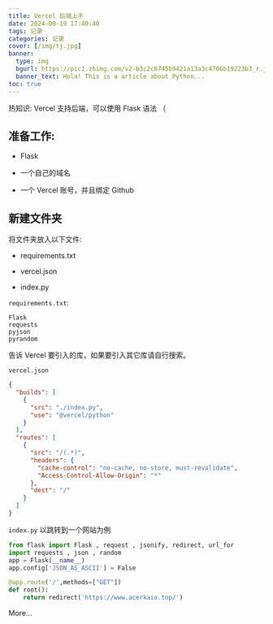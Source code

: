 ```yaml
---
title: Vercel 后端上手
date: 2024-09-19 17:40:40
tags: 记录
categories: 记录
cover: [/img/tj.jpg]
banner:
  type: img
  bgurl: https://pic1.zhimg.com/v2-b3c2c6745b9421a13a3c4706b19223b3_r.jpg
  banner_text: Hola! This is a article about Python...
toc: true
---
```

热知识: Vercel 支持后端，可以使用 Flask 语法 （

## 准备工作:

- Flask

- 一个自己的域名

- 一个 Vercel 账号，并且绑定 Github

## 新建文件夹

将文件夹放入以下文件:

- requirements.txt

- vercel.json

- index.py

`requirements.txt`:

```
Flask
requests
pyjson
pyrandom
```

告诉 Vercel 要引入的库，如果要引入其它库请自行搜索。

`vercel.json`

```json
{
  "builds": [
    {
      "src": "./index.py",
      "use": "@vercel/python"
    }
  ],
  "routes": [
    {
      "src": "/(.*)",
      "headers": {
        "cache-control": "no-cache, no-store, must-revalidate",
        "Access-Control-Allow-Origin": "*"
      },
      "dest": "/"
    }
  ]
}
```

`index.py` 以跳转到一个网站为例

```python
from flask import Flask , request , jsonify, redirect, url_for
import requests , json , random
app = Flask(__name__)
app.config['JSON_AS_ASCII'] = False

@app.route('/',methods=["GET"])
def root():
    return redirect('https://www.acerkaio.top/')

```

More...